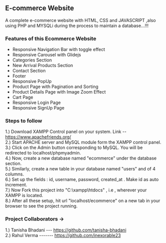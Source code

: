 ## E-commerce Website
A complete e-commerce website with HTML, CSS and JAVASCRIPT ,also using PHP and MYSQLi during the process to maintain a database...!!!

### Features of this Ecommerce Website

- Responsive Navigation Bar with toggle effect
- Responsive Carousel with Glidejs
- Categories Section
- New Arrival Products Section
- Contact Section
- Footer
- Responsive PopUp
- Product Page with Pagination and Sorting
- Product Details Page with Image Zoom Effect
- Cart Page
- Responsive Login Page
- Responsive SignUp Page

### Steps to follow 
1.) Download XAMPP Control panel on your system. Link -- https://www.apachefriends.org/ <br>
2.) Start APACHE server and MySQL module form the XAMPP control panel.<br>
3.) Click on the Admin button corresponding to MySQL. You will be redirected to localhost/phpmyadmin. <br>
4.) Now, create a new database named "ecommerce" under the database section. <br>
5.) Similarly, create a new table in your database named "users" and of 4 columns. <br>
6.) Set up the fields : id, username, password, created_at . Make id as auto increment. <br>
7.) Now Fork this project into "C:\xampp\htdocs" , i.e , wherever your XAMPP is located. <br>
8.) After all these setup, hit url "localhost/ecommerce" on a new tab in your browser to see the project running. <br>

### Project Collaborators ->
1.) Tanisha Bhadani --- https://github.com/tanisha-bhadani  <br>
2.) Rahul Verma ------- https://github.com/inexorable23
